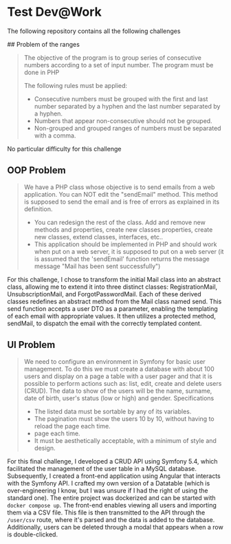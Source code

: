 # Test Dev@Work

The following repository contains all the following challenges

## Problem of the ranges

> The objective of the program is to group series of consecutive numbers according to a set of
> input number. The program must be done in PHP
>
> The following rules must be applied:
>
> * Consecutive numbers must be grouped with the first and last number separated by a
> hyphen and the last number separated by a hyphen.
> * Numbers that appear non-consecutive should not be grouped.
> * Non-grouped and grouped ranges of numbers must be separated with a comma.

No particular difficulty for this challenge

## OOP Problem

> We have a PHP class whose objective is to send emails from a web application.
>  You can NOT edit the "sendEmail" method. This method is supposed to send the email
> and is free of errors as explained in its definition.
> * You can redesign the rest of the class. Add and remove new methods and properties,
> create new classes properties, create new classes, extend classes, interfaces, etc..
> * This application should be implemented in PHP and should work when put on a web
> server, it is supposed to put on a web server (it is assumed that the 'sendEmail' function
> returns the message message "Mail has been sent successfully")

For this challenge, I chose to transform the initial Mail class into an abstract class, allowing me to extend it into three distinct classes: RegistrationMail, UnsubscriptionMail, and ForgotPasswordMail. Each of these derived classes redefines an abstract method from the Mail class named send. This send function accepts a user DTO as a parameter, enabling the templating of each email with appropriate values. It then utilizes a protected method, sendMail, to dispatch the email with the correctly templated content.

## UI Problem

> We need to configure an environment in Symfony for basic user management. To do this we
> must create a database with about 100 users and display on a page a table with a user pager
> and that it is possible to perform actions such as: list, edit, create and delete users (CRUD).
> The data to show of the users will be the name, surname, date of birth,
> user's status (low or high) and gender.
> Specifications
> * The listed data must be sortable by any of its variables.
> * The pagination must show the users 10 by 10, without having to reload the page each
> time.
> * page each time.
> * It must be aesthetically acceptable, with a minimum of style and design.

For this final challenge, I developed a CRUD API using Symfony 5.4, which facilitated the management of the user table in a MySQL database. Subsequently, I created a front-end application using Angular that interacts with the Symfony API. I crafted my own version of a Datatable (which is over-engineering I know, but I was unsure if I had the right of using the standard one). The entire project was dockerized and can be started with `docker compose up`. The front-end enables viewing all users and importing them via a CSV file. This file is then transmitted to the API through the `/user/csv` route, where it's parsed and the data is added to the database. Additionally, users can be deleted through a modal that appears when a row is double-clicked.